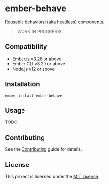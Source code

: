 ember-behave
==============================================================================

Reusable behavioral (aka headless) components.

> WORK IN PROGRESS!

Compatibility
------------------------------------------------------------------------------

* Ember.js v3.28 or above
* Ember CLI v3.20 or above
* Node.js v12 or above


Installation
------------------------------------------------------------------------------

```
ember install ember-behave
```


Usage
------------------------------------------------------------------------------

TODO


Contributing
------------------------------------------------------------------------------

See the [Contributing](CONTRIBUTING.md) guide for details.


License
------------------------------------------------------------------------------

This project is licensed under the [MIT License](LICENSE.md).
